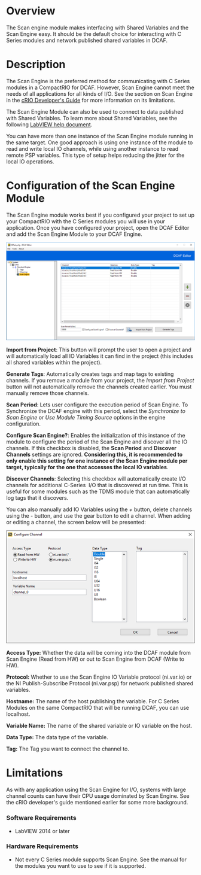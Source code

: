 # Overview

The Scan engine module makes interfacing with Shared Variables and the Scan Engine easy. It should be the default choice for interacting with C Series modules and network published shared variables in DCAF.

# Description

The Scan Engine is the preferred method for communicating with C Series modules in a CompactRIO for DCAF. However, Scan Engine cannot meet the needs of all applications for all kinds of I/O. See the section on Scan Engine in the [cRIO Developer's Guide](http://www.ni.com/pdf/products/us/fullcriodevguide.pdf) for more information on its limitations.

The Scan Engine Module can also be used to connect to data published with Shared Variables. To learn more about Shared Variables, see the following [LabVIEW help document](http://zone.ni.com/reference/en-XX/help/371361G-01/lvconcepts/usingdynvarapi/).

You can have more than one instance of the Scan Engine module running in the same target. One good approach is using one instance of the module to read and write local IO channels, while using another instance to read remote PSP variables. This type of setup helps reducing the jitter for the local IO operations.

# Configuration of the Scan Engine Module

The Scan Engine module works best if you configured your project to set up your CompactRIO with the C Series modules you will use in your application. Once you have configured your project, open the DCAF Editor and add the Scan Engine Module to your DCAF Engine.

![scanengine.png](Documentation/ScanEngineSettings.png)

**Import from Project**: This button will prompt the user to open a project and will automatically load all IO Variables it can find in the project (this includes all shared variables within the project). 

**Generate Tags**: Automatically creates tags and map tags to existing channels. If you remove a module from your project, the *Import from Project* button will not automatically remove the channels created earlier. You must manually remove those channels.

**Scan Period**: Lets user configure the execution period of Scan Engine. To Synchronize the DCAF engine with this period, select the *Synchronize to Scan Engine* or *Use Module Timing Source* options in the engine configuration.

**Configure Scan Engine?**: Enables the initialization of this instance of the module to configure the period of the Scan Engine and discover all the IO channels. If this checkbox is disabled, the **Scan Period** and **Discover Channels** settings are ignored. **Considering this, it is recommended to only enable this setting for one instance of the Scan Engine module per target, typically for the one that accesses the local IO variables**. 

**Discover Channels**: Selecting this checkbox will automatically create I/O channels for additional C-Series  I/O that is discovered at run time. This is useful for some modules such as the TDMS module that can automatically log tags that it discovers.

You can also manually add IO Variables using the *+* button, delete channels using the *-* button, and use the gear button to edit a channel. When adding or editing a channel, the screen below will be presented:

![scanconfig.png](Documentation/ConfigureChannel.png)

**Access Type:** Whether the data will be coming into the DCAF module from Scan Engine (Read from HW) or out to Scan Engine from DCAF (Write to HW).

**Protocol:** Whether to use the Scan Engine IO Variable protocol (ni.var.io) or the NI Publish-Subscribe Protocol (ni.var.psp) for network published shared variables.

**Hostname:** The name of the host publishing the variable. For C Series Modules on the same CompactRIO that will be running DCAF, you can use localhost.

**Variable Name:** The name of the shared variable or IO variable on the host.

**Data Type:** The data type of the variable.

**Tag:** The Tag you want to connect the channel to.

# Limitations

As with any application using the Scan Engine for I/O, systems with large channel counts can have their CPU usage dominated by Scan Engine. See the cRIO developer's guide mentioned earlier for some more background.

### Software Requirements

+   LabVIEW 2014 or later

### Hardware Requirements

+   Not every C Series module supports Scan Engine. See the manual for the modules you want to use to see if it is supported.
